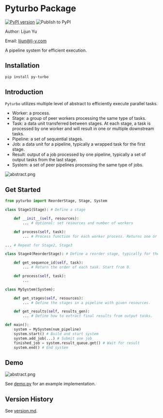 # Pyturbo Package

[![PyPI version](https://badge.fury.io/py/py-turbo.svg)](https://badge.fury.io/py/py-turbo)
![Publish to PyPI](https://github.com/Lijun-Yu/pyturbo/workflows/Publish%20to%20PyPI/badge.svg)

Author: Lijun Yu

Email: lijun@lj-y.com

A pipeline system for efficient execution.

## Installation

```sh
pip install py-turbo
```

## Introduction

`Pyturbo` utilizes multiple level of abstract to efficiently execute parallel tasks.

* Worker: a process.
* Stage: a group of peer workers processing the same type of tasks.
* Task: a data unit transferred between stages. At each stage, a task is processed by one worker and will result in one or multiple downstream tasks.
* Pipeline: a set of sequential stages.
* Job: a data unit for a pipeline, typically a wrapped task for the first stage.
* Result: output of a job processed by one pipeline, typically a set of output tasks from the last stage.
* System: a set of peer pipelines processing the same type of jobs.

![abstract.png](https://github.com/Lijun-Yu/pyturbo/raw/master/docs/abstract.png)

## Get Started

```python
from pyturbo import ReorderStage, Stage, System

class Stage1(Stage): # Define a stage

    def __init__(self, resources):
        ... # Optional: set resources and number of workers

    def process(self, task):
        ... # Process function for each worker process. Returns one or a series of downstream tasks.

... # Repeat for Stage2, Stage3

class Stage4(ReorderStage): # Define a reorder stage, typically for the final stage

    def get_sequence_id(self, task):
        ... # Return the order of each task. Start from 0.

    def process(self, task):
        ...

class MySystem(System):

    def get_stages(self, resources):
        ... # Define the stages in a pipeline with given resources.

    def get_results(self, results_gen):
        ... # Define how to extract final results from output tasks.

def main():
    system = MySystem(num_pipeline)
    system.start() # Build and start system
    system.add_job(...) # Submit one job
    finished_job = system.result_queue.get() # Wait for result
    system.end() # End system
```

## Demo

![abstract.png](https://github.com/Lijun-Yu/pyturbo/raw/master/docs/demo.gif)

See [demo.py](demo.py) for an example implementation.

## Version History

See [version.md](https://github.com/Lijun-Yu/pyturbo/raw/master/docs/version.md).
